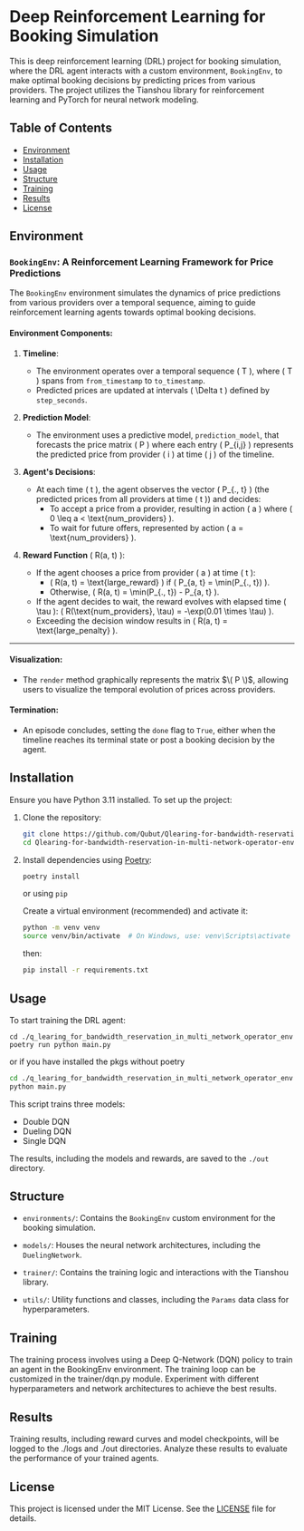 
# Deep Reinforcement Learning for Booking Simulation

This is deep reinforcement learning (DRL) project for booking simulation, where the DRL agent interacts with a custom environment, `BookingEnv`, to make optimal booking decisions by predicting prices from various providers.
The project utilizes the Tianshou library for reinforcement learning and PyTorch for neural network modeling.

## Table of Contents
- [Environment](#environment)
- [Installation](#installation)
- [Usage](#usage)
- [Structure](#structure)
- [Training](#training)
- [Results](#results)
- [License](#license)

## Environment


### `BookingEnv`: A Reinforcement Learning Framework for Price Predictions

The `BookingEnv` environment simulates the dynamics of price predictions from various providers over a temporal sequence, aiming to guide reinforcement learning agents towards optimal booking decisions.

#### Environment Components:

1. **Timeline**:
   - The environment operates over a temporal sequence \( T \), where \( T \) spans from `from_timestamp` to `to_timestamp`.
   - Predicted prices are updated at intervals \( \Delta t \) defined by `step_seconds`.

2. **Prediction Model**:
   - The environment uses a predictive model, `prediction_model`, that forecasts the price matrix \( P \) where each entry \( P_{i,j} \) represents the predicted price from provider \( i \) at time \( j \) of the timeline.

3. **Agent's Decisions**:
   - At each time \( t \), the agent observes the vector \( P_{., t} \) (the predicted prices from all providers at time \( t \)) and decides:
     - To accept a price from a provider, resulting in action \( a \) where \( 0 \leq a < \text{num_providers} \).
     - To wait for future offers, represented by action \( a = \text{num_providers} \).

4. **Reward Function** \( R(a, t) \):
   - If the agent chooses a price from provider \( a \) at time \( t \):
     - \( R(a, t) = \text{large_reward} \) if \( P_{a, t} = \min(P_{., t}) \).
     - Otherwise, \( R(a, t) = \min(P_{., t}) - P_{a, t} \).
   - If the agent decides to wait, the reward evolves with elapsed time \( \tau \): \( R(\text{num_providers}, \tau) = -\exp(0.01 \times \tau) \).
   - Exceeding the decision window results in \( R(a, t) = \text{large_penalty} \).

---

#### Visualization:

- The `render` method graphically represents the matrix $\( P \)$, allowing users to visualize the temporal evolution of prices across providers.

#### Termination:

- An episode concludes, setting the `done` flag to `True`, either when the timeline reaches its terminal state or post a booking decision by the agent.





## Installation

Ensure you have Python 3.11 installed. To set up the project:

1. Clone the repository:
   ```bash
   git clone https://github.com/Qubut/Qlearing-for-bandwidth-reservation-in-multi-network-operator-env
   cd Qlearing-for-bandwidth-reservation-in-multi-network-operator-env
   ```

2. Install dependencies using [Poetry](https://python-poetry.org/docs/):
   ```bash
   poetry install
    ```
    or using `pip`

    Create a virtual environment (recommended) and activate it:
    ```bash
    python -m venv venv
    source venv/bin/activate  # On Windows, use: venv\Scripts\activate
    ```
    then: 

    ```bash
    pip install -r requirements.txt
    ```


## Usage

To start training the DRL agent:

```shell
cd ./q_learing_for_bandwidth_reservation_in_multi_network_operator_env
poetry run python main.py

```
or if you have installed the pkgs without poetry 

```bash
cd ./q_learing_for_bandwidth_reservation_in_multi_network_operator_env
python main.py
```

This script trains three models:
- Double DQN
- Dueling DQN
- Single DQN

The results, including the models and rewards, are saved to the `./out` directory.

## Structure

- `environments/`: Contains the `BookingEnv` custom environment for the booking simulation.

- `models/`: Houses the neural network architectures, including the `DuelingNetwork`.

- `trainer/`: Contains the training logic and interactions with the Tianshou library.

- `utils/`: Utility functions and classes, including the `Params` data class for hyperparameters.

## Training

The training process involves using a Deep Q-Network (DQN) policy to train an agent in the BookingEnv environment. The training loop can be customized in the trainer/dqn.py module. Experiment with different hyperparameters and network architectures to achieve the best results.

## Results

Training results, including reward curves and model checkpoints, will be logged to the ./logs and ./out directories. Analyze these results to evaluate the performance of your trained agents.

## License

This project is licensed under the MIT License. See the [LICENSE](LICENSE) file for details.

